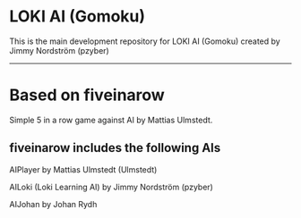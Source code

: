 # LOKI AI (Gomoku)
This is the main development repository for LOKI AI (Gomoku) created by Jimmy Nordström (pzyber)

--------------------------------------------------------

# Based on fiveinarow
Simple 5 in a row game against AI by Mattias Ulmstedt.

fiveinarow includes the following AIs
--------------------------------------------------------
AIPlayer                  by Mattias Ulmstedt (Ulmstedt)

AILoki (Loki Learning AI) by Jimmy Nordström (pzyber)

AIJohan                   by Johan Rydh
